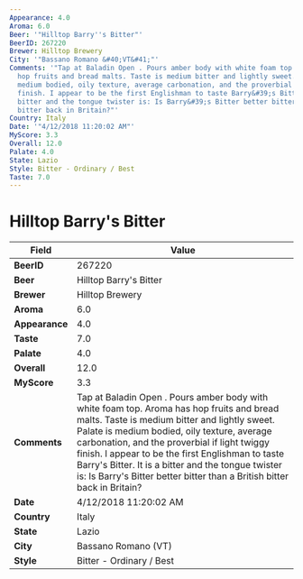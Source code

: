 ```yaml
---
Appearance: 4.0
Aroma: 6.0
Beer: '"Hilltop Barry''s Bitter"'
BeerID: 267220
Brewer: Hilltop Brewery
City: '"Bassano Romano &#40;VT&#41;"'
Comments: '"Tap at Baladin Open . Pours amber body with white foam top. Aroma has
  hop fruits and bread malts. Taste is medium bitter and lightly sweet. Palate is
  medium bodied, oily texture, average carbonation, and the proverbial if light twiggy
  finish. I appear to be the first Englishman to taste Barry&#39;s Bitter. It is a
  bitter and the tongue twister is: Is Barry&#39;s Bitter better bitter than a British
  bitter back in Britain?"'
Country: Italy
Date: '"4/12/2018 11:20:02 AM"'
MyScore: 3.3
Overall: 12.0
Palate: 4.0
State: Lazio
Style: Bitter - Ordinary / Best
Taste: 7.0
---
```


# Hilltop Barry's Bitter

| Field         | Value |
|---------------|-------|
| **BeerID** | 267220 |
| **Beer** | Hilltop Barry's Bitter |
| **Brewer** | Hilltop Brewery |
| **Aroma** | 6.0 |
| **Appearance** | 4.0 |
| **Taste** | 7.0 |
| **Palate** | 4.0 |
| **Overall** | 12.0 |
| **MyScore** | 3.3 |
| **Comments** | Tap at Baladin Open . Pours amber body with white foam top. Aroma has hop fruits and bread malts. Taste is medium bitter and lightly sweet. Palate is medium bodied, oily texture, average carbonation, and the proverbial if light twiggy finish. I appear to be the first Englishman to taste Barry&#39;s Bitter. It is a bitter and the tongue twister is: Is Barry&#39;s Bitter better bitter than a British bitter back in Britain? |
| **Date** | 4/12/2018 11:20:02 AM |
| **Country** | Italy |
| **State** | Lazio |
| **City** | Bassano Romano &#40;VT&#41; |
| **Style** | Bitter - Ordinary / Best |
